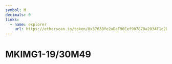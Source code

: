 ```yaml
---
symbol: M
decimals: 0
links:
  - name: explorer
    url: https://etherscan.io/token/0x3763Bfe2aDaF90Eef907878a203AF1c2B40Ed2bd
---
```


# MKIMG1-19/30M49
